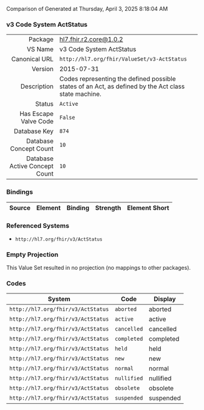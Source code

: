 Comparison of 
Generated at Thursday, April 3, 2025 8:18:04 AM

### v3 Code System ActStatus

|      |     |
| ---: | --- |
| Package | hl7.fhir.r2.core@1.0.2 |
| VS Name | v3 Code System ActStatus |
| Canonical URL | `http://hl7.org/fhir/ValueSet/v3-ActStatus` |
| Version | 2015-07-31 |
| Description | Codes representing the defined possible states of an Act, as defined by the Act class state machine. |
| Status | `Active` |
| Has Escape Valve Code | `False` |
| Database Key | `874` |
| Database Concept Count | `10` |
| Database Active Concept Count | `10` |
### Bindings

| Source | Element | Binding | Strength | Element Short |
| ------ | ------- | ------- | -------- | ------------- |

### Referenced Systems

* `http://hl7.org/fhir/v3/ActStatus`
### Empty Projection

This Value Set resulted in no projection (no mappings to other packages).

### Codes

| System | Code | Display |
| ------ | ---- | ------- |
| `http://hl7.org/fhir/v3/ActStatus` | `aborted` | aborted |
| `http://hl7.org/fhir/v3/ActStatus` | `active` | active |
| `http://hl7.org/fhir/v3/ActStatus` | `cancelled` | cancelled |
| `http://hl7.org/fhir/v3/ActStatus` | `completed` | completed |
| `http://hl7.org/fhir/v3/ActStatus` | `held` | held |
| `http://hl7.org/fhir/v3/ActStatus` | `new` | new |
| `http://hl7.org/fhir/v3/ActStatus` | `normal` | normal |
| `http://hl7.org/fhir/v3/ActStatus` | `nullified` | nullified |
| `http://hl7.org/fhir/v3/ActStatus` | `obsolete` | obsolete |
| `http://hl7.org/fhir/v3/ActStatus` | `suspended` | suspended |
